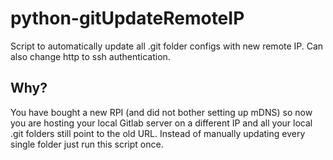 # python-gitUpdateRemoteIP
Script to automatically update all .git folder configs with new remote IP. Can also change http to ssh authentication.

## Why?
You have bought a new RPI (and did not bother setting up mDNS) so now you are hosting your local Gitlab server on a different IP and all your local .git folders still point to the old URL. Instead of manually updating every single folder just run this script once.
